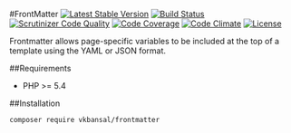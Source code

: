 #FrontMatter
[![Latest Stable Version](https://img.shields.io/packagist/v/vkbansal/FrontMatter.svg?style=flat-square)](https://packagist.org/packages/vkbansal/frontmatter)
[![Build Status](https://img.shields.io/travis/vkbansal/FrontMatter.svg?style=flat-square)](https://travis-ci.org/vkbansal/FrontMatter)
[![Scrutinizer Code Quality](https://img.shields.io/scrutinizer/g/vkbansal/FrontMatter.svg?style=flat-square)](https://scrutinizer-ci.com/g/vkbansal/FrontMatter/?branch=master)
[![Code Coverage](https://img.shields.io/scrutinizer/coverage/g/vkbansal/FrontMatter.svg?style=flat-square)](https://scrutinizer-ci.com/g/vkbansal/FrontMatter/?branch=master)
[![Code Climate](https://img.shields.io/codeclimate/github/vkbansal/FrontMatter.svg?style=flat-square)](https://codeclimate.com/github/vkbansal/FrontMatter)
[![License](https://img.shields.io/badge/Licence-MIT-brightgreen.svg?style=flat-square)](https://packagist.org/packages/vkbansal/frontmatter)

Frontmatter allows page-specific variables to be included at the top of a template using the YAML or JSON format.

##Requirements
- PHP >= 5.4

##Installation
```
composer require vkbansal/frontmatter
```

